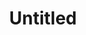 ---
layout: item
serie: serie1
number: '9'
medium: paper
title: Untitled
about: Acrylic on 224g white grained paper, 50x50cm. 2016
---